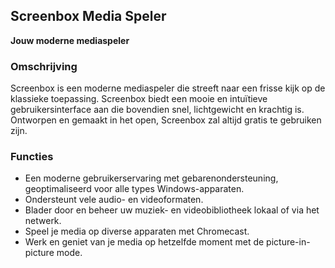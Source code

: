 <!-- Markdown version of store listing for localization. -->
<!-- Feel free to adapt or modify key points if necessary. -->
## Screenbox Media Speler

**Jouw moderne mediaspeler**

### Omschrijving

Screenbox is een moderne mediaspeler die streeft naar een frisse kijk op de klassieke toepassing. Screenbox biedt een mooie en intuïtieve gebruikersinterface aan die bovendien snel, lichtgewicht en krachtig is. Ontworpen en gemaakt in het open, Screenbox zal altijd gratis te gebruiken zijn.

### Functies

- Een moderne gebruikerservaring met gebarenondersteuning, geoptimaliseerd voor alle types Windows-apparaten.
- Ondersteunt vele audio- en videoformaten.
- Blader door en beheer uw muziek- en videobibliotheek lokaal of via het netwerk.
- Speel je media op diverse apparaten met Chromecast.
- Werk en geniet van je media op hetzelfde moment met de picture-in-picture mode.
